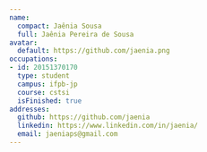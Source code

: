 ```yaml
---
name:
  compact: Jaênia Sousa
  full: Jaênia Pereira de Sousa
avatar:
  default: https://github.com/jaenia.png
occupations:
- id: 20151370170
  type: student
  campus: ifpb-jp
  course: cstsi
  isFinished: true
addresses:
  github: https://github.com/jaenia
  linkedin: https://www.linkedin.com/in/jaenia/
  email: jaeniaps@gmail.com
---
```

